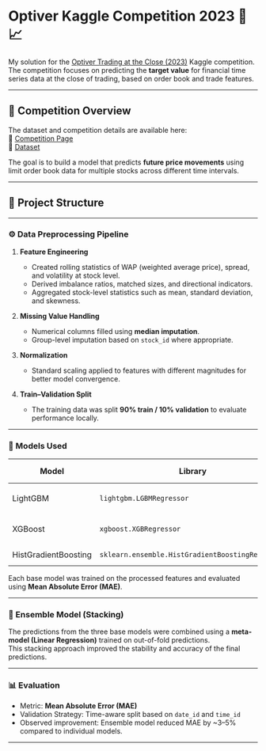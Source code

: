 # Optiver Kaggle Competition 2023 🧠📈
My solution for the [Optiver Trading at the Close (2023)](https://www.kaggle.com/competitions/optiver-trading-at-the-close/overview) Kaggle competition.  
The competition focuses on predicting the **target value** for financial time series data at the close of trading, based on order book and trade features.

---

## 📂 Competition Overview
The dataset and competition details are available here:  
🔗 [Competition Page](https://www.kaggle.com/competitions/optiver-trading-at-the-close/overview)  
🔗 [Dataset](https://www.kaggle.com/competitions/optiver-trading-at-the-close/data)

The goal is to build a model that predicts **future price movements** using limit order book data for multiple stocks across different time intervals.

---

## 🧰 Project Structure

---

### ⚙️ Data Preprocessing Pipeline

1. **Feature Engineering**
   - Created rolling statistics of WAP (weighted average price), spread, and volatility at stock level.
   - Derived imbalance ratios, matched sizes, and directional indicators.
   - Aggregated stock-level statistics such as mean, standard deviation, and skewness.

2. **Missing Value Handling**
   - Numerical columns filled using **median imputation**.
   - Group-level imputation based on `stock_id` where appropriate.

3. **Normalization**
   - Standard scaling applied to features with different magnitudes for better model convergence.

4. **Train–Validation Split**
   - The training data was split **90% train / 10% validation** to evaluate performance locally.

---

### 🤖 Models Used

| Model | Library | Key Hyperparameters |
|--------|----------|--------------------|
| LightGBM | `lightgbm.LGBMRegressor` | `n_estimators=500`, `learning_rate=0.05`, `num_leaves=31` |
| XGBoost | `xgboost.XGBRegressor` | `n_estimators=500`, `learning_rate=0.05`, `max_depth=6` |
| HistGradientBoosting | `sklearn.ensemble.HistGradientBoostingRegressor` | `max_iter=500`, `learning_rate=0.05` |

Each base model was trained on the processed features and evaluated using **Mean Absolute Error (MAE)**.

---

### 🧩 Ensemble Model (Stacking)

The predictions from the three base models were combined using a **meta-model (Linear Regression)** trained on out-of-fold predictions.  
This stacking approach improved the stability and accuracy of the final predictions.

---

### 📊 Evaluation

- Metric: **Mean Absolute Error (MAE)**
- Validation Strategy: Time-aware split based on `date_id` and `time_id`
- Observed improvement: Ensemble model reduced MAE by ~3–5% compared to individual models.

---



